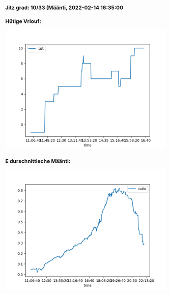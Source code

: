 ### Jitz grad: 10/33 (Määnti, 2022-02-14 16:35:00

### Hütige Vrlouf:
![Graph](Today.png)

### E durschnittleche Määnti:
![Graph](Määnti.png)